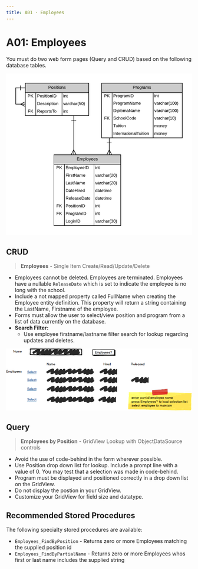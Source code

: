 ```yaml
---
title: A01 - Employees
---
```

# A01: Employees

You must do two web form pages (Query and CRUD) based on the following database tables.

![ERD for A01](./A01.png)

## CRUD

> **Employees** - Single Item Create/Read/Update/Delete

- Employees cannot be deleted. Employees are terminated. Employees have a nullable `ReleaseDate` which is set to indicate the employee is no long with the school.
- Include a not mapped property called FullName when creating the Employee entity definition. This property will return a string containing the LastName, Firstname of the employee.
- Forms must allow the user to select/view position and program from a list of data currently on the database.
- **Search Filter:**
  - Use employee firstname/lastname filter search for lookup regarding updates and deletes.

![Form A Search Filter](./A01Mockup.png)


## Query

> **Employees by Position** - GridView Lookup with ObjectDataSource controls

- Avoid the use of code-behind in the form wherever possible.
- Use Position drop down list for lookup. Include a prompt line with a value of 0. You may test that a selection was made in code-behind.
- Program must be displayed and positioned correctly in a drop down list on the GridView.
- Do not display the postion in your GridView.
- Customize your GridView for field size and datatype.

## Recommended Stored Procedures

The following specialty stored procedures are available:

- `Employees_FindByPosition` - Returns zero or more Employees matching the supplied position id
- `Employees_FindByPartialName` - Returns zero or more Employees whos first or last name includes the supplied string
